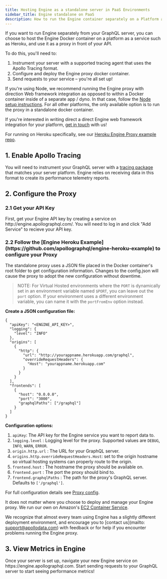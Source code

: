 ```yaml
---
title: Hosting Engine as a standalone server in PaaS Environments
sidebar_title: Engine standalone on PaaS
description: How to run the Engine container separately on a Platform as a Service like Heroku
---
```


If you want to run Engine separately from your GraphQL server, you can choose to host the Engine Docker container on a platform as a service such as Heroku, and use it as a proxy in front of your API.

To do this, you'll need to:

1. Instrument your server with a supported tracing agent that uses the Apollo Tracing format.
2. Configure and deploy the Engine proxy docker container.
3. Send requests to your service – you're all set up!

If you're using Node, we recommend running the Engine proxy with direction Web framework integration as opposed to within a Docker container inside of a separate app / dyno. In that case, follow the [Node setup instructions](setup-node.html). For all other platforms, the only available option is to run the proxy in a standalone docker container.

If you're interested in writing direct a direct Engine web framework integration for your platform, [get in touch](mailto:support@apollodata.com) with us!

For running on Heroku specifically, see our [Heroku Engine Proxy example repo](https://github.com/apollographql/engine-heroku-example).

<h2 id="enable-apollo-tracing" title="Enable Apollo Tracing">1. Enable Apollo Tracing</h2>

You will need to instrument your GraphQL server with a [tracing package](apollo-tracing.html) that matches your server platform.  Engine relies on receiving data in this format to create its performance telemetry reports.

<h2 id="configure-proxy" title="Configure the Proxy">2. Configure the Proxy</h2>
<h3 id="get-api-key" title="Get your API Key">2.1 Get your API Key</h3>
First, get your Engine API key by creating a service on http://engine.apollographql.com/. You will need to log in and click "Add Service" to recieve your API key.

<h3 id="create-config-json" title="Create your Config.json">2.2 Follow the [Engine Heroku Example](https://github.com/apollographql/engine-heroku-example) to configure your Proxy</h3>
The standalone proxy uses a JSON file placed in the Docker container's root folder to get configuration information. Changes to the config.json will cause the proxy to adopt the new configuration without downtime.

> NOTE: For Virtual Hosted environments where the `PORT` is dynamically set in an environment variable named `$PORT`, you can leave out the `port` option. If your environment uses a different environment variable, you can name it with the `portFromEnv` option instead.

**Create a JSON configuration file:**

```
{
  "apiKey": "<ENGINE_API_KEY>",
  "logging": {
    "level": "INFO"
  },
  "origins": [
    {
      "http": {
        "url": "http://yourappname.herokuapp.com/graphql",
        "overrideRequestHeaders": {
          "Host": "yourappname.herokuapp.com"
        }
      }
    }
  ],
  "frontends": [
    {
      "host": "0.0.0.0",
      "port": "3000",
      "graphqlPaths": ["/graphql"]
    }
  ]
}
```

**Configuration options:**
1. `apiKey`: The API key for the Engine service you want to report data to.
2. `logging.level` : Logging level for the proxy. Supported values are `DEBUG`, `INFO`, `WARN`, `ERROR`.
3. `origin.http.url` : The URL for your GraphQL server.
4. `origins.http.overrideRequestHeaders.Host`: set to the origin hostname so virtual hosting systems can properly route to the origin.
5. `frontend.host` : The hostname the proxy should be available on.
6. `frontend.port` : The port the proxy should bind to.
7. `frontend.graphqlPaths` : The path for the proxy's GraphQL server. Defaults to `['/graphql']`.

For full configuration details see [Proxy config](proxy-config.html).

It does not matter where you choose to deploy and manage your Engine proxy. We run our own on Amazon's [EC2 Container Service](https://aws.amazon.com/ecs/).

We recognize that almost every team using Engine has a slightly different deployment environment, and encourage you to [contact us](mailto: support@apollodata.com) with feedback or for help if you encounter problems running the Engine proxy.

<h2 id="view-metrics-in-engine" title="View Metrics in Engine">3. View Metrics in Engine</h2>
Once your server is set up, navigate your new Engine service on https://engine.apollographql.com. Start sending requests to your GraphQL server to start seeing performance metrics!
